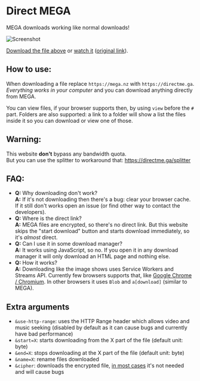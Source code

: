 # Direct MEGA
MEGA downloads working like normal downloads!

![Screenshot](https://i.imgur.com/750OurF.png)

[Download the file above](https://directme.ga/?!MAsFwa4b!d8o1uz6SffMAATSQmERLIYITkyc-eTbKQ6xqI3IQSms) or [watch it](https://directme.ga/view?!MAsFwa4b!d8o1uz6SffMAATSQmERLIYITkyc-eTbKQ6xqI3IQSms) ([original link](https://mega.nz/#!MAsFwa4b!d8o1uz6SffMAATSQmERLIYITkyc-eTbKQ6xqI3IQSms)).

## How to use:

When downloading a file replace `https://mega.nz` with `https://directme.ga`.
 *Everything works in your computer* and you can download anything directly from MEGA.

You can view files, if your browser supports then, by using `view` before the `#` part.
Folders are also supported: a link to a folder will show a list the files inside it so you can download or view one of those.

## Warning:

This website **don't** bypass any bandwidth quota.  
But you can use the splitter to workaround that: https://directme.ga/splitter

## FAQ:

* **Q:** Why downloading don't work?  
**A:** If it's not downloading then there's a bug: clear your browser cache.  
If it still don't works open an issue (or find other way to contact the developers).
* **Q:** Where is the direct link?  
**A:** MEGA files are encrypted, so there's no direct link. But this website skips the "start download"
button and starts download immediately, so it's *almost* direct.
* **Q:** Can I use it in some download manager?  
**A:** It works using JavaScript, so no. If you open it in any download manager it will only download an HTML page and nothing else.
* **Q:** How it works?  
**A:** Downloading like the image shows uses Service Workers and Streams API.
Currently few browsers supports that, like [Google Chrome / Chromium](https://www.chromestatus.com/feature/4531143755956224).
In other browsers it uses `Blob` and `a[download]` (similar to MEGA).

## Extra arguments

* `&use-http-range`: uses the HTTP Range header which allows video and music seeking
(disabled by default as it can cause bugs and currently have bad performance)
* `&start=X`: starts downloading from the X part of the file (default unit: byte)
* `&end=X`: stops downloading at the X part of the file (default unit: byte)
* `&name=X`: rename files downloaded
* `&cipher`: downloads the encrypted file, [in most cases](https://directme.ga/view?F!g4FlSYTZ!!MwEgnajY&c=kaban.png)
it's not needed and will cause bugs
